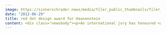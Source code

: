 ```yaml
---
image: https://sinnerschrader.news/media/filer_public_thumbnails/filer_public/70/32/70327d5a-7978-4338-ba5b-f34f123d228f/varfoldersdjk8pxf42x64d8fxslz8jcc8fc0000gnttmpn1lapk__480x288_q85_crop_subsampling-2_upscale.png
date: "2012-06-29"
title: red dot design award for Haasenstein
content: <div class="newsbody"><p>An international jury has honoured <a href="http&#58;//haasenstein.com">creative agency Haasenstein</a> with the <a href="http&#58;//de.red-dot.org/">red dot design award</a> for its corporate design. The jurors examined more than 6,800 submitted works from 43 countries.</p><p>Ferdinand Haasenstein founded Germany’s first advertising agency in <strong>1855</strong> in the Altona district of Hamburg. In 2011 SinnerSchrader revived this almost forgotten history as <a href="http&#58;//haasenstein.com">creative agency Haasenstein</a>&#58; <a href="http&#58;//haasenstein.com">http&#58;//haasenstein.com</a>.</p><p><strong>Industrialisation</strong> had changed the market so much by 1855 that the company saw the need for a new form of communication. These days it is <strong>digitalisation</strong> that is revolutionising the relationship between company and brand and the consumer.</p><p>Then as now, Haasenstein stands for a <strong>new kind of communication</strong>. In underlining its origins, Haasenstein has deliberately gone against the modern design of digital agencies. The result is a <strong>combination</strong> of analog à la 1855 and today’s digital format.</p></div>
---
```

